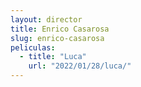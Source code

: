 ```yaml
---
layout: director
title: Enrico Casarosa
slug: enrico-casarosa
peliculas:
  - title: "Luca"
    url: "2022/01/28/luca/"
---
```

